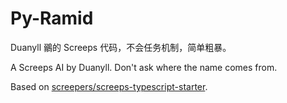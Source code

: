 # Py-Ramid

Duanyll 鶸的 Screeps 代码，不会任务机制，简单粗暴。

A Screeps AI by Duanyll. Don't ask where the name comes from.

Based on [screepers/screeps-typescript-starter](https://github.com/screepers/screeps-typescript-starter).
